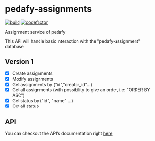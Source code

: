 # pedafy-assignments
[![build](https://travis-ci.com/pedafy/pedafy-assignments.svg?branch=master)](https://travis-ci.com/pedafy/pedafy-assignments)
[![codefactor](https://www.codefactor.io/repository/github/pedafy/pedafy-assignments/badge?style=flat-square)](https://www.codefactor.io/repository/github/pedafy/pedafy-assignments)

Assignment service of pedafy

This API will handle basic interaction with the "pedafy-assignment" database


## Version 1
- [x] Create assignments
- [x] Modify assignments
- [x] Get assignments by ("id","creator_id"...)
- [x] Get all assignments (with possibility to give an order, i.e: "ORDER BY ASC")
- [x] Get status by ("id", "name" ...)
- [x] Get all status

## API
You can checkout the API's documentation right [here](/src/README.md)